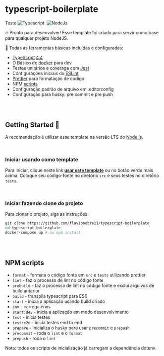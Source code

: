 # typescript-boilerplate
Teste
![Typescript](https://badgen.net/badge/icon/typescript?icon=typescript&label=4.4.4)&nbsp;
![NodeJs](https://img.shields.io/node/v/typescript?label=nodejs&logo=node.js)

🔥 Pronto para desenvolver! Esse template foi criado para servir como base para qualquer projeto NodeJS.

🏴󠁫󠁧󠁧󠁯󠁿 Todas as ferramentas básicas incluídas e configuradas:

- [TypeScript][typescript] [4.4][typescript-4-4]
- O Básico de [docker][docker] para dev
- Testes unitários e coverage com [Jest][jest]
- Configurações iniciais do [ESLint][eslint]
- [Prettier][prettier] para formatação de código
- NPM [scripts](#npm-scripts)
- Configuração padrão de arquivo em .editorconfig
- Configuração para husky: pre commit e pre push

<br>
<br>

## Getting Started 🤩

A recomendação é utilizar esse template na versão LTS do [Node.js][nodejs].

<br>

### Iniciar usando como template

Para iniciar, clique neste link **[usar este template][repo-template-action]** ou no botão verde mais acima. Coloque seu código-fonte no diretório `src` e seus testes no diretório `tests`.

<br>

### Iniciar fazendo clone do projeto

Para clonar o projeto, siga as instruções:

```sh
git clone https://github.com/flavionobre11/typescript-boilerplate
cd typescript-boilerplate
docker-compose up # ou npm install
```

<br>
<br>

## NPM scripts

- `format` - formata o código fonte em `src` e `tests` utilizando prettier
- `lint` - faz o processo de lint no código fonte
- `prebuild` - faz o processo de lint no código fonte e exclui arquivos de build anterior
- `build` - transpila typescript para ES6
- `start` - inicia a aplicação usando build criado
- `env` - carrega envs
- `start:dev` - inicia a aplicação em modo desenvolvimento
- `test` - inicia testes
- `test:e2e` - inicia testes end to end
- `prepare` - inicializa o husky para usar `precommit` e `prepush`
- `precommit` - roda o `lint` e o `format`
- `prepush` - roda o `lint`

Nota: todos os scripts de inicialização já carregam a dependência dotenv.

[nodejs]: https://nodejs.org/dist/latest-v14.x/docs/api/
[typescript]: https://www.typescriptlang.org/
[typescript-4-4]: https://www.typescriptlang.org/docs/handbook/release-notes/typescript-4-4.html
[jest]: https://facebook.github.io/jest/
[eslint]: https://github.com/eslint/eslint
[prettier]: https://prettier.io
[docker]: https://www.docker.com/
[repo-template-action]: https://github.com/flavionobre11/typescript-boilerplate/generate
